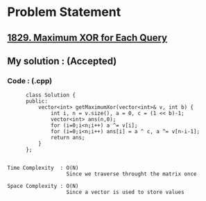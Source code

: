 # Problem Statement

## [1829. Maximum XOR for Each Query](https://leetcode.com/problems/maximum-xor-for-each-query/)


## My solution :  (Accepted)

    
  
        
   ### Code : (.cpp)  
      
          class Solution {
          public:
              vector<int> getMaximumXor(vector<int>& v, int b) {
                  int i, n = v.size(), a = 0, c = (1 << b)-1;
                  vector<int> ans(n,0);
                  for (i=0;i<n;i++) a ^= v[i];
                  for (i=0;i<n;i++) ans[i] = a ^ c, a ^= v[n-i-1];
                  return ans;
              }
          };


    Time Complexity  : O(N)
                       Since we traverse throught the matrix once

    Space Complexity : O(N)  
                       Since a vector is used to store values
   
  
  

